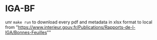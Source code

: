 # IGA-BF

unr `make run` to download every pdf and metadata in xlsx format to local from "https://www.interieur.gouv.fr/Publications/Rapports-de-l-IGA/Bonnes-Feuilles"" 
